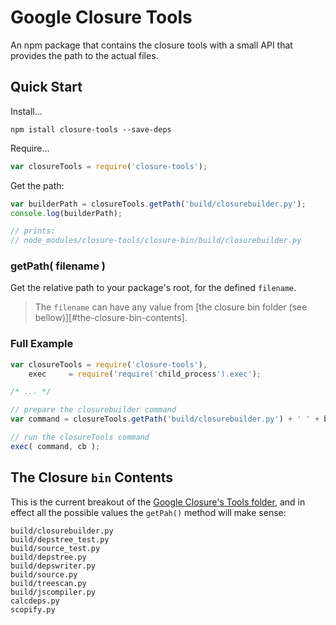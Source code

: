 # Google Closure Tools

An npm package that contains the closure tools with a small API that provides the path to the actual files.

## Quick Start

Install...
```shell
npm istall closure-tools --save-deps
```

Require...

```js
var closureTools = require('closure-tools');
```

Get the path:

```js
var builderPath = closureTools.getPath('build/closurebuilder.py');
console.log(builderPath);

// prints:
// node_modules/closure-tools/closure-bin/build/closurebuilder.py
```
### getPath( filename )

Get the relative path to your package's root, for the defined `filename`.

> The `filename` can have any value from [the closure bin folder (see bellow)][#the-closure-bin-contents].

### Full Example

```js
var closureTools = require('closure-tools'),
    exec     = require('require('child_process').exec');

/* ... */

// prepare the closurebuilder command
var command = closureTools.getPath('build/closurebuilder.py') + ' ' + buildOptions;

// run the closureTools command
exec( command, cb );

```

## The Closure `bin` Contents

This is the current breakout of the [Google Closure's Tools folder][closure-bin], and in effect all the possible values the `getPah()` method will make sense:

```text
build/closurebuilder.py
build/depstree_test.py
build/source_test.py
build/depstree.py
build/depswriter.py
build/source.py
build/treescan.py
build/jscompiler.py
calcdeps.py
scopify.py
```

[closure-bin]: http://code.google.com/p/closure-library/source/browse/#git%2Fclosure%2Fbin "Google closure bin folder"
